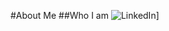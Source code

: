 #About Me
##Who I am
![LinkedIn](https://img.shields.io/badge/LinkedIn-000000?style=for-the-badge&logo=LinkedIn&logoColor=blue)]
